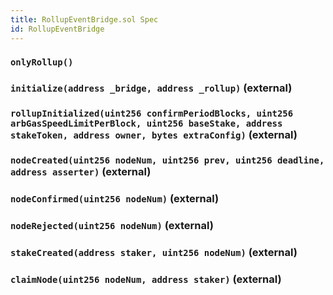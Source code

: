 ```yaml
---
title: RollupEventBridge.sol Spec
id: RollupEventBridge
---
```


### `onlyRollup()`

### `initialize(address _bridge, address _rollup)` (external)

### `rollupInitialized(uint256 confirmPeriodBlocks, uint256 arbGasSpeedLimitPerBlock, uint256 baseStake, address stakeToken, address owner, bytes extraConfig)` (external)

### `nodeCreated(uint256 nodeNum, uint256 prev, uint256 deadline, address asserter)` (external)

### `nodeConfirmed(uint256 nodeNum)` (external)

### `nodeRejected(uint256 nodeNum)` (external)

### `stakeCreated(address staker, uint256 nodeNum)` (external)

### `claimNode(uint256 nodeNum, address staker)` (external)
